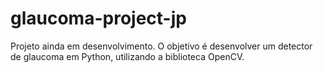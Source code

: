 # glaucoma-project-jp

Projeto ainda em desenvolvimento. O objetivo é desenvolver um detector de glaucoma em Python, utilizando a biblioteca OpenCV.
